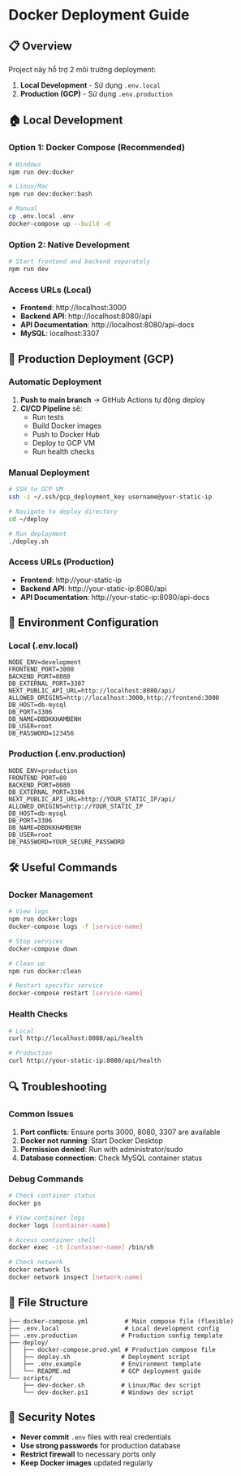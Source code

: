 # Docker Deployment Guide

## 📋 Overview

Project này hỗ trợ 2 môi trường deployment:

1. **Local Development** - Sử dụng `.env.local`
2. **Production (GCP)** - Sử dụng `.env.production`

## 🏠 Local Development

### Option 1: Docker Compose (Recommended)

```bash
# Windows
npm run dev:docker

# Linux/Mac
npm run dev:docker:bash

# Manual
cp .env.local .env
docker-compose up --build -d
```

### Option 2: Native Development

```bash
# Start frontend and backend separately
npm run dev
```

### Access URLs (Local)

- **Frontend**: http://localhost:3000
- **Backend API**: http://localhost:8080/api
- **API Documentation**: http://localhost:8080/api-docs
- **MySQL**: localhost:3307

## 🚀 Production Deployment (GCP)

### Automatic Deployment

1. **Push to main branch** → GitHub Actions tự động deploy
2. **CI/CD Pipeline** sẽ:
   - Run tests
   - Build Docker images
   - Push to Docker Hub
   - Deploy to GCP VM
   - Run health checks

### Manual Deployment

```bash
# SSH to GCP VM
ssh -i ~/.ssh/gcp_deployment_key username@your-static-ip

# Navigate to deploy directory
cd ~/deploy

# Run deployment
./deploy.sh
```

### Access URLs (Production)

- **Frontend**: http://your-static-ip
- **Backend API**: http://your-static-ip:8080/api
- **API Documentation**: http://your-static-ip:8080/api-docs

## 🔧 Environment Configuration

### Local (.env.local)

```env
NODE_ENV=development
FRONTEND_PORT=3000
BACKEND_PORT=8080
DB_EXTERNAL_PORT=3307
NEXT_PUBLIC_API_URL=http://localhost:8080/api/
ALLOWED_ORIGINS=http://localhost:3000,http://frontend:3000
DB_HOST=db-mysql
DB_PORT=3306
DB_NAME=DBDKKHAMBENH
DB_USER=root
DB_PASSWORD=123456
```

### Production (.env.production)

```env
NODE_ENV=production
FRONTEND_PORT=80
BACKEND_PORT=8080
DB_EXTERNAL_PORT=3306
NEXT_PUBLIC_API_URL=http://YOUR_STATIC_IP/api/
ALLOWED_ORIGINS=http://YOUR_STATIC_IP
DB_HOST=db-mysql
DB_PORT=3306
DB_NAME=DBDKKHAMBENH
DB_USER=root
DB_PASSWORD=YOUR_SECURE_PASSWORD
```

## 🛠️ Useful Commands

### Docker Management

```bash
# View logs
npm run docker:logs
docker-compose logs -f [service-name]

# Stop services
docker-compose down

# Clean up
npm run docker:clean

# Restart specific service
docker-compose restart [service-name]
```

### Health Checks

```bash
# Local
curl http://localhost:8080/api/health

# Production
curl http://your-static-ip:8080/api/health
```

## 🔍 Troubleshooting

### Common Issues

1. **Port conflicts**: Ensure ports 3000, 8080, 3307 are available
2. **Docker not running**: Start Docker Desktop
3. **Permission denied**: Run with administrator/sudo
4. **Database connection**: Check MySQL container status

### Debug Commands

```bash
# Check container status
docker ps

# View container logs
docker logs [container-name]

# Access container shell
docker exec -it [container-name] /bin/sh

# Check network
docker network ls
docker network inspect [network-name]
```

## 📁 File Structure

```
├── docker-compose.yml          # Main compose file (flexible)
├── .env.local                  # Local development config
├── .env.production            # Production config template
├── deploy/
│   ├── docker-compose.prod.yml # Production compose file
│   ├── deploy.sh              # Deployment script
│   ├── .env.example           # Environment template
│   └── README.md              # GCP deployment guide
└── scripts/
    ├── dev-docker.sh          # Linux/Mac dev script
    └── dev-docker.ps1         # Windows dev script
```

## 🔐 Security Notes

- **Never commit** `.env` files with real credentials
- **Use strong passwords** for production database
- **Restrict firewall** to necessary ports only
- **Keep Docker images** updated regularly
